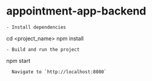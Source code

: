 # appointment-app-backend


```
- Install dependencies
```
cd <project_name>
npm install
```
- Build and run the project
```
npm start
```
  Navigate to `http://localhost:8080`
```
